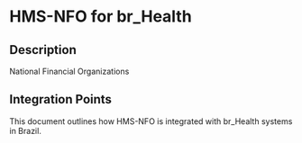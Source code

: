 # HMS-NFO for br_Health

## Description

National Financial Organizations

## Integration Points

This document outlines how HMS-NFO is integrated with br_Health systems in Brazil.
